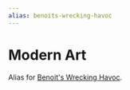 ```yaml
---
alias: benoits-wrecking-havoc
---
```

# Modern Art

Alias for [Benoit's Wrecking Havoc](benoits-wrecking-havoc.md).